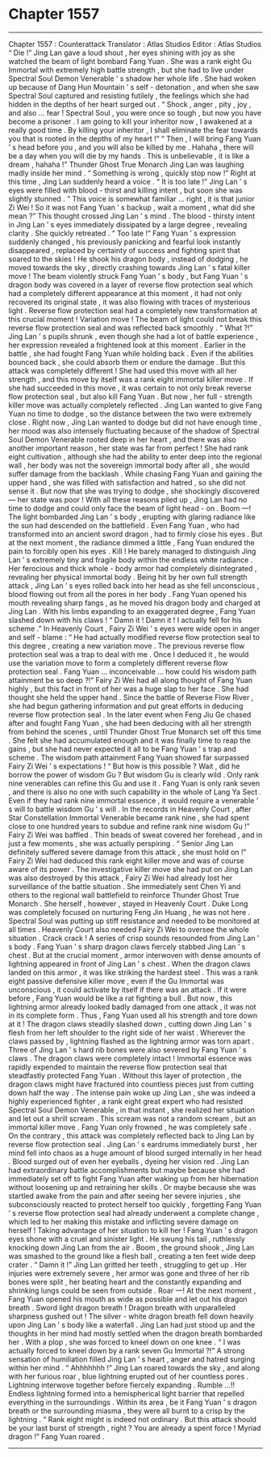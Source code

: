 
# Chapter 1557


---

Chapter 1557 : Counterattack
Translator :
Atlas Studios
Editor :
Atlas Studios
“ Die !” Jing Lan gave a loud shout , her eyes shining with joy as she watched the beam of light bombard Fang Yuan .
She was a rank eight Gu Immortal with extremely high battle strength , but she had to live under Spectral Soul Demon Venerable ’ s shadow her whole life . She had woken up because of Dang Hun Mountain ’ s self - detonation , and when she saw Spectral Soul captured and resisting futilely , the feelings which she had hidden in the depths of her heart surged out .
“ Shock , anger , pity , joy , and also … fear ! Spectral Soul , you were once so tough , but now you have become a prisoner . I am going to kill your inheritor now , I awakened at a really good time . By killing your inheritor , I shall eliminate the fear towards you that is rooted in the depths of my heart !”
“ Then , I will bring Fang Yuan ’ s head before you , and you will also be killed by me . Hahaha , there will be a day when you will die by my hands . This is unbelievable , it is like a dream , hahaha !”
Thunder Ghost True Monarch Jing Lan was laughing madly inside her mind .
“ Something is wrong , quickly stop now !” Right at this time , Jing Lan suddenly heard a voice .
“ It is too late !” Jing Lan ’ s eyes were filled with blood - thirst and killing intent , but soon she was slightly stunned .
“ This voice is somewhat familiar … right , it is that junior Zi Wei ! So it was not Fang Yuan ’ s backup , wait a moment , what did she mean ?” This thought crossed Jing Lan ’ s mind .
The blood - thirsty intent in Jing Lan ’ s eyes immediately dissipated by a large degree , revealing clarity .
She quickly retreated .
“ Too late !” Fang Yuan ’ s expression suddenly changed , his previously panicking and fearful look instantly disappeared , replaced by certainty of success and fighting spirit that soared to the skies !
He shook his dragon body , instead of dodging , he moved towards the sky , directly crashing towards Jing Lan ’ s fatal killer move !
The beam violently struck Fang Yuan ’ s body , but Fang Yuan ’ s dragon body was covered in a layer of reverse flow protection seal which had a completely different appearance at this moment , it had not only recovered its original state , it was also flowing with traces of mysterious light .
Reverse flow protection seal had a completely new transformation at this crucial moment !
Variation move !
The beam of light could not break this reverse flow protection seal and was reflected back smoothly .
“ What ?!” Jing Lan ’ s pupils shrunk , even though she had a lot of battle experience , her expression revealed a frightened look at this moment .
Earlier in the battle , she had fought Fang Yuan while holding back . Even if the abilities bounced back , she could absorb them or endure the damage .
But this attack was completely different !
She had used this move with all her strength , and this move by itself was a rank eight immortal killer move .
If she had succeeded in this move , it was certain to not only break reverse flow protection seal , but also kill Fang Yuan .
But now , her full - strength killer move was actually completely reflected .
Jing Lan wanted to give Fang Yuan no time to dodge , so the distance between the two were extremely close . Right now , Jing Lan wanted to dodge but did not have enough time , her mood was also intensely fluctuating because of the shadow of Spectral Soul Demon Venerable rooted deep in her heart , and there was also another important reason , her state was far from perfect !
She had rank eight cultivation , although she had the ability to enter deep into the regional wall , her body was not the sovereign immortal body after all , she would suffer damage from the backlash .
While chasing Fang Yuan and gaining the upper hand , she was filled with satisfaction and hatred , so she did not sense it . But now that she was trying to dodge , she shockingly discovered — her state was poor !
With all these reasons piled up , Jing Lan had no time to dodge and could only face the beam of light head - on .
Boom —!
The light bombarded Jing Lan ’ s body , erupting with glaring radiance like the sun had descended on the battlefield . Even Fang Yuan , who had transformed into an ancient sword dragon , had to firmly close his eyes .
But at the next moment , the radiance dimmed a little , Fang Yuan endured the pain to forcibly open his eyes .
Kill !
He barely managed to distinguish Jing Lan ’ s extremely tiny and fragile body within the endless white radiance .
Her ferocious and thick whole - body armor had completely disintegrated , revealing her physical immortal body .
Being hit by her own full strength attack , Jing Lan ’ s eyes rolled back into her head as she fell unconscious , blood flowing out from all the pores in her body .
Fang Yuan opened his mouth revealing sharp fangs , as he moved his dragon body and charged at Jing Lan .
With his limbs expanding to an exaggerated degree , Fang Yuan slashed down with his claws !
“ Damn it ! Damn it ! I actually fell for his scheme .” In Heavenly Court , Fairy Zi Wei ’ s eyes were wide open in anger and self - blame : “ He had actually modified reverse flow protection seal to this degree , creating a new variation move . The previous reverse flow protection seal was a trap to deal with me . Once I deduced it , he would use the variation move to form a completely different reverse flow protection seal . Fang Yuan … inconceivable … how could his wisdom path attainment be so deep ?!”
Fairy Zi Wei had all along thought of Fang Yuan highly , but this fact in front of her was a huge slap to her face .
She had thought she held the upper hand . Since the battle of Reverse Flow River , she had begun gathering information and put great efforts in deducing reverse flow protection seal . In the later event when Feng Jiu Ge chased after and fought Fang Yuan , she had been deducing with all her strength from behind the scenes , until Thunder Ghost True Monarch set off this time .
She felt she had accumulated enough and it was finally time to reap the gains , but she had never expected it all to be Fang Yuan ’ s trap and scheme .
The wisdom path attainment Fang Yuan showed far surpassed Fairy Zi Wei ’ s expectations !
“ But how is this possible ? Wait , did he borrow the power of wisdom Gu ? But wisdom Gu is clearly wild . Only rank nine venerables can refine this Gu and use it . Fang Yuan is only rank seven , and there is also no one with such capability in the whole of Lang Ya Sect . Even if they had rank nine immortal essence , it would require a venerable ’ s will to battle wisdom Gu ’ s will . In the records in Heavenly Court , after Star Constellation Immortal Venerable became rank nine , she had spent close to one hundred years to subdue and refine rank nine wisdom Gu !”
Fairy Zi Wei was baffled .
Thin beads of sweat covered her forehead , and in just a few moments , she was actually perspiring .
“ Senior Jing Lan definitely suffered severe damage from this attack , she must hold on !” Fairy Zi Wei had deduced this rank eight killer move and was of course aware of its power . The investigative killer move she had put on Jing Lan was also destroyed by this attack , Fairy Zi Wei had already lost her surveillance of the battle situation .
She immediately sent Chen Yi and others to the regional wall battlefield to reinforce Thunder Ghost True Monarch .
She herself , however , stayed in Heavenly Court .
Duke Long was completely focused on nurturing Feng Jin Huang , he was not here . Spectral Soul was putting up stiff resistance and needed to be monitored at all times . Heavenly Court also needed Fairy Zi Wei to oversee the whole situation .
Crack crack !
A series of crisp sounds resounded from Jing Lan ’ s body .
Fang Yuan ’ s sharp dragon claws fiercely stabbed Jing Lan ’ s chest .
But at the crucial moment , armor interwoven with dense amounts of lightning appeared in front of Jing Lan ’ s chest .
When the dragon claws landed on this armor , it was like striking the hardest steel .
This was a rank eight passive defensive killer move , even if the Gu Immortal was unconscious , it could activate by itself if there was an attack .
If it were before , Fang Yuan would be like a rat fighting a bull . But now , this lightning armor already looked badly damaged from one attack , it was not in its complete form .
Thus , Fang Yuan used all his strength and tore down at it !
The dragon claws steadily slashed down , cutting down Jing Lan ’ s flesh from her left shoulder to the right side of her waist . Wherever the claws passed by , lightning flashed as the lightning armor was torn apart . Three of Jing Lan ’ s hard rib bones were also severed by Fang Yuan ’ s claws .
The dragon claws were completely intact !
Immortal essence was rapidly expended to maintain the reverse flow protection seal that steadfastly protected Fang Yuan .
Without this layer of protection , the dragon claws might have fractured into countless pieces just from cutting down half the way .
The intense pain woke up Jing Lan , she was indeed a highly experienced fighter , a rank eight great expert who had resisted Spectral Soul Demon Venerable , in that instant , she realized her situation and let out a shrill scream .
This scream was not a random scream , but an immortal killer move .
Fang Yuan only frowned , he was completely safe .
On the contrary , this attack was completely reflected back to Jing Lan by reverse flow protection seal .
Jing Lan ’ s eardrums immediately burst , her mind fell into chaos as a huge amount of blood surged internally in her head . Blood surged out of even her eyeballs , dyeing her vision red .
Jing Lan had extraordinary battle accomplishments but maybe because she had immediately set off to fight Fang Yuan after waking up from her hibernation without loosening up and retraining her skills . Or maybe because she was startled awake from the pain and after seeing her severe injuries , she subconsciously reacted to protect herself too quickly , forgetting Fang Yuan ’ s reverse flow protection seal had already underwent a complete change , which led to her making this mistake and inflicting severe damage on herself !
Taking advantage of her situation to kill her !
Fang Yuan ’ s dragon eyes shone with a cruel and sinister light .
He swung his tail , ruthlessly knocking down Jing Lan from the air .
Boom , the ground shook , Jing Lan was smashed to the ground like a flesh ball , creating a ten feet wide deep crater .
“ Damn it !” Jing Lan gritted her teeth , struggling to get up .
Her injuries were extremely severe , her armor was gone and three of her rib bones were split , her beating heart and the constantly expanding and shrinking lungs could be seen from outside .
Roar —!
At the next moment , Fang Yuan opened his mouth as wide as possible and let out his dragon breath .
Sword light dragon breath !
Dragon breath with unparalleled sharpness gushed out !
The silver - white dragon breath fell down heavily upon Jing Lan ’ s body like a waterfall .
Jing Lan had just stood up and the thoughts in her mind had mostly settled when the dragon breath bombarded her . With a plop , she was forced to kneel down on one knee .
“ I was actually forced to kneel down by a rank seven Gu Immortal ?!” A strong sensation of humiliation filled Jing Lan ’ s heart , anger and hatred surging within her mind .
“ Ahhhhhhh !” Jing Lan roared towards the sky , and along with her furious roar , blue lightning erupted out of her countless pores .
Lightning interwove together before fiercely expanding .
Rumble …!!
Endless lightning formed into a hemispherical light barrier that repelled everything in the surroundings .
Within its area , be it Fang Yuan ’ s dragon breath or the surrounding miasma , they were all burnt to a crisp by the lightning .
“ Rank eight might is indeed not ordinary . But this attack should be your last burst of strength , right ? You are already a spent force ! Myriad dragon !” Fang Yuan roared .

---

